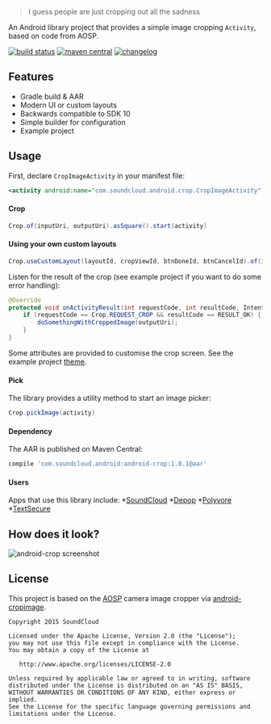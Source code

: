 > I guess people are just cropping out all the sadness

An Android library project that provides a simple image cropping `Activity`, based on code from AOSP.

[![build status](https://travis-ci.org/jdamcd/android-crop.svg)](https://travis-ci.org/jdamcd/android-crop) 
[![maven central](https://img.shields.io/badge/maven%20central-1.0.1-brightgreen.svg)](http://search.maven.org/#artifactdetails%7Ccom.soundcloud.android%7Candroid-crop%7C1.0.1%7Caar.asc)
[![changelog](https://img.shields.io/badge/changelog-1.0.1-lightgrey.svg)](CHANGELOG.md)

## Features

* Gradle build & AAR
* Modern UI or custom layouts
* Backwards compatible to SDK 10
* Simple builder for configuration
* Example project

## Usage

First, declare `CropImageActivity` in your manifest file:

```xml
<activity android:name="com.soundcloud.android.crop.CropImageActivity" />
```

#### Crop

```java
Crop.of(inputUri, outputUri).asSquare().start(activity)
```

#### Using your own custom layouts

```java
Crop.useCustomLayout(layoutId, cropViewId, btnDoneId, btnCancelId).of(inputUri, outputUri).asSquare().start(activity)
```

Listen for the result of the crop (see example project if you want to do some error handling):

```java
@Override
protected void onActivityResult(int requestCode, int resultCode, Intent result) {
    if (requestCode == Crop.REQUEST_CROP && resultCode == RESULT_OK) {
        doSomethingWithCroppedImage(outputUri);
    }
}
```
    
Some attributes are provided to customise the crop screen. See the example project [theme](https://github.com/jdamcd/android-crop/blob/master/example/src/main/res/values/theme.xml).

#### Pick

The library provides a utility method to start an image picker:

```java
Crop.pickImage(activity)
```

#### Dependency

The AAR is published on Maven Central:

```groovy
compile 'com.soundcloud.android:android-crop:1.0.1@aar'
```

#### Users

Apps that use this library include:
*[SoundCloud](https://play.google.com/store/apps/details?id=com.soundcloud.android)
*[Depop](https://play.google.com/store/apps/details?id=com.depop)
*[Polyvore](https://play.google.com/store/apps/details?id=com.polyvore)
*[TextSecure](https://play.google.com/store/apps/details?id=org.thoughtcrime.securesms)

## How does it look?

![android-crop screenshot](screenshot.png)

## License

This project is based on the [AOSP](https://source.android.com) camera image cropper via [android-cropimage](https://github.com/lvillani/android-cropimage).

    Copyright 2015 SoundCloud

    Licensed under the Apache License, Version 2.0 (the "License");
    you may not use this file except in compliance with the License.
    You may obtain a copy of the License at

       http://www.apache.org/licenses/LICENSE-2.0

    Unless required by applicable law or agreed to in writing, software
    distributed under the License is distributed on an "AS IS" BASIS,
    WITHOUT WARRANTIES OR CONDITIONS OF ANY KIND, either express or implied.
    See the License for the specific language governing permissions and
    limitations under the License.
